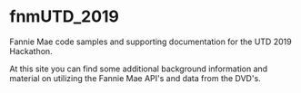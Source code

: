 # fnmUTD_2019
Fannie Mae code samples and supporting documentation for the UTD 2019 Hackathon.

At this site you can find some additional background information and material on utilizing the Fannie Mae API's and data from the DVD's. 
